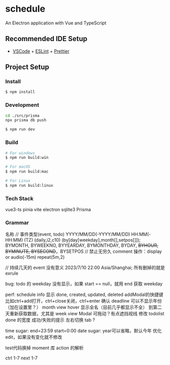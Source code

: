 # schedule

An Electron application with Vue and TypeScript

## Recommended IDE Setup

- [VSCode](https://code.visualstudio.com/) + [ESLint](https://marketplace.visualstudio.com/items?itemName=dbaeumer.vscode-eslint) + [Prettier](https://marketplace.visualstudio.com/items?itemName=esbenp.prettier-vscode)

## Project Setup

### Install

```bash
$ npm install
```

### Development

```bash
cd ./src/prisma
npx prisma db push
```

```bash
$ npm run dev
```

### Build

```bash
# For windows
$ npm run build:win

# For macOS
$ npm run build:mac

# For Linux
$ npm run build:linux
```

### Tech Stack
vue3-ts pinia vite electron 
sqlite3 Prisma


### Grammar

名称
// 事件类型(event, todo)
YYYY/MM/DD(-YYYY/MM/DD) HH:MM(-HH:MM) (TZ) (daily,i2,c10) (by[day[weekday],month[],setpos[]]);
BYMONTH, BYWEEKNO, BYYEARDAY, BYMONTHDAY, BYDAY, ~~BYHOUR, BYMINUTE, BYSECOND~~，BYSETPOS
// 禁止无穷久
comment
操作：display or audio(-15m) repeat(5m,2)

// 持续几天的 event 没有意义
2023/7/10 22:00 Asia/Shanghai;
所有删掉的就是 exrule

bug:
todo 的 weekday 没有显示，如果 start == null，就用 end 获取 weekday

perf:
schedule info 显示 done, created, updated, deleted
addModal的快捷键 比如ctrl+add打开，ctrl+close关闭，ctrl+enter 确认
deadline 可以不显示年份（加在设置里？）
month view hover 显示全名（目前几乎都显示不全）
到第二天重新获取数据，尤其是 week view
Modal 可拖动？有点遮挡视线
修改 todolist done 的宽度
成功/失败的提示
左右切换 tab ?

time sugar: end=23:59 start=0:00
date sugar: year可以省略，默认今年
优化 edit，如果没有变化就不修改

test代码换掉 moment 库
action 的解析

ctrl 1-7 next 1-7
